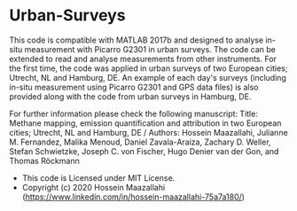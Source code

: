 # Urban-Surveys
This code is compatible with MATLAB 2017b and designed to analyse in-situ measurement with Picarro G2301 in urban surveys. The code can be extended to read and analyse measurements from other instruments. For the first time, the code was applied in urban surveys of two European cities; Utrecht, NL and Hamburg, DE. An example of each day's surveys (including in-situ measurement using Picarro G2301 and GPS data files) is also provided along with the code from urban surveys in Hamburg, DE.

For further information please check the following manuscript:
Title: Methane mapping, emission quantification and attribution in two European cities; Utrecht, NL and Hamburg, DE / Authors: Hossein Maazallahi, Julianne M. Fernandez, Malika Menoud, Daniel Zavala-Araiza, Zachary D. Weller, Stefan Schwietzke, Joseph C. von Fischer, Hugo Denier van der Gon, and Thomas Röckmann

- This code is Licensed under MIT License.
- Copyright (c) 2020 Hossein Maazallahi
(https://www.linkedin.com/in/hossein-maazallahi-75a7a180/)
